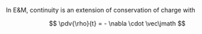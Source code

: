 In E&M, continuity is an extension of conservation of charge with

$$
\pdv{\rho}{t} = - \nabla \cdot \vec\jmath
$$